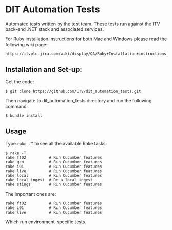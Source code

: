 # DIT Automation Tests

Automated tests written by the test team. These tests run against the ITV back-end .NET stack and associated services.

For Ruby installation instructions for both Mac and Windows please read the following wiki page:

    https://itvplc.jira.com/wiki/display/QA/Ruby+Installation+instructions

## Installation and Set-up:
Get the code:

    $ git clone https://github.com/ITV/dit_automation_tests.git

Then navigate to dit_automation_tests directory and run the following command:

    $ bundle install

## Usage
Type `rake -T` to see all the available Rake tasks:

    $ rake -T
    rake ft02          # Run Cucumber features
    rake geo           # Run Cucumber features
    rake i01           # Run Cucumber features
    rake live          # Run Cucumber features
    rake local         # Run Cucumber features
    rake local_ingest  # Do a local ingest
    rake stings        # Run Cucumber features

The important ones are:

    rake ft02          # Run Cucumber features
    rake i01           # Run Cucumber features
    rake live          # Run Cucumber features

Which run environment-specific tests.

